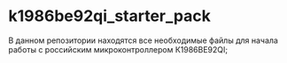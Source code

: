 # k1986be92qi_starter_pack
В данном репозитории находятся все необходимые файлы для начала работы с российским микроконтроллером К1986ВЕ92QI;
